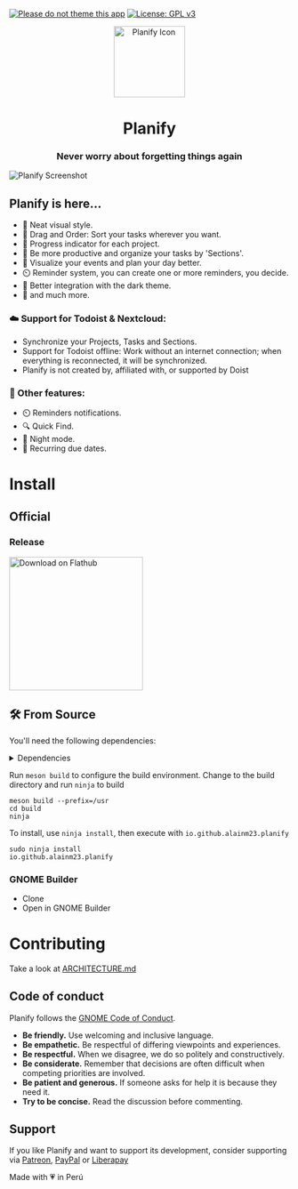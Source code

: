 [![Please do not theme this app](https://stopthemingmy.app/badge.svg)](https://stopthemingmy.app)
[![License: GPL v3](https://img.shields.io/badge/License-GPL%20v3-blue.svg)](http://www.gnu.org/licenses/gpl-3.0)

<div align="center">
  <span align="center"> <img width="128" height="128" class="center" src="data/icons/hicolor/scalable/apps/io.github.alainm23.planify.svg" alt="Planify Icon"></span>
  <h1 align="center">Planify</h1>
  <h3 align="center">Never worry about forgetting things again</h3>
</div>

![Planify Screenshot](https://raw.githubusercontent.com/alainm23/planify/master/data/resources/screenshot/screenshot-03.png)

## Planify is here...

- 🚀️ Neat visual style.
- 🤚️ Drag and Order: Sort your tasks wherever you want.
- 💯️ Progress indicator for each project.
- 💪️ Be more productive and organize your tasks by 'Sections'.
- 📅️ Visualize your events and plan your day better.
- ⏲️ Reminder system, you can create one or more reminders, you decide.
- 🌙️ Better integration with the dark theme.
- 🎉️ and much more.

### ☁️ Support for Todoist & Nextcloud:

- Synchronize your Projects, Tasks and Sections.
- Support for Todoist offline: Work without an internet connection; when everything is reconnected, it will be synchronized.
- Planify is not created by, affiliated with, or supported by Doist

### 💎️ Other features:

- ⏲️ Reminders notifications.
- 🔍️ Quick Find.
- 🌙️ Night mode.
- 🔁️ Recurring due dates.

# Install

## Official

### Release

<a href="https://flathub.org/apps/details/io.github.alainm23.planify" rel="noreferrer noopener" target="_blank"><img loading="lazy" draggable="false" width='240' alt='Download on Flathub' src='https://dl.flathub.org/assets/badges/flathub-badge-en.png' /></a>

<!-- <a href="https://snapcraft.io/planify">
  <img alt="Get it from the Snap Store" src="https://snapcraft.io/static/images/badges/en/snap-store-black.svg"  loading="lazy" width='240' draggable="false"/>
</a> -->

## 🛠 From Source

You'll need the following dependencies:

<details>
<summary>Dependencies</summary>

Package Name | Required Version
:--- |---:|
meson | 0.56
valac | 0.48
gio-2.0 | 2.80.3
glib-2.0 | 2.80.3
gee-0.8 | 0.20.6
gtk4 | 4.14.4
libsoup-3.0 | 3.4.4
sqlite3 | 3.45.1
libadwaita-1 | 1.5.3
webkitgtk-6.0 | 2.44.3
json-glib-1.0 | 1.8.0
libecal-2.0 | 3.52.4
libedataserver-1.2 | 3.52.4
libportal | 0.7.1
libportal-gtk4 | 0.7.1
gxml-0.20 | 0.21.0
libsecret-1 | 0.21.4
libspelling-dev

Fedora installation command:

    sudo dnf install vala meson ninja-build gtk4-devel libadwaita-devel libgee-devel libsoup3-devel webkitgtk6.0-devel libportal-devel libportal-gtk4-devel evolution-devel libspelling-devel

Ubuntu/Debian installation command:

    sudo apt install valac meson ninja-build libgtk-4-dev libadwaita-1-dev libgee-0.8-dev libjson-glib-dev libecal2.0-dev libsoup-3.0-dev libwebkitgtk-6.0-dev libportal-dev libportal-gtk4-dev libspelling-1-dev
</details>

Run `meson build` to configure the build environment. Change to the build directory and run `ninja` to build

    meson build --prefix=/usr
    cd build
    ninja

To install, use `ninja install`, then execute with `io.github.alainm23.planify`

    sudo ninja install
    io.github.alainm23.planify

### GNOME Builder

- Clone
- Open in GNOME Builder

# Contributing

Take a look at [ARCHITECTURE.md](ARCHITECTURE.md)

## Code of conduct

Planify follows the [GNOME Code of Conduct](https://conduct.gnome.org/).

- **Be friendly.** Use welcoming and inclusive language.
- **Be empathetic.** Be respectful of differing viewpoints and experiences.
- **Be respectful.** When we disagree, we do so politely and constructively.
- **Be considerate.** Remember that decisions are often difficult when competing priorities are involved.
- **Be patient and generous.** If someone asks for help it is because they need
  it.
- **Try to be concise.** Read the discussion before commenting.


## Support
If you like Planify and want to support its development, consider supporting via [Patreon](https://www.patreon.com/alainm23), [PayPal](https://www.paypal.me/alainm23) or [Liberapay](https://liberapay.com/Alain)

Made with 💗 in Perú

